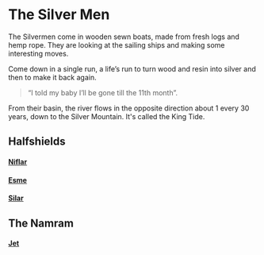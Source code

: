 # The Silver Men
 
The Silvermen come in wooden sewn boats, made from fresh logs and hemp rope. They are looking at the sailing ships and making some interesting moves. 

Come down in a single run, a life’s run to turn wood and resin into silver and then to make it back again. 

> “I told my baby I’ll be gone till the 11th month”. 

From their basin, the river flows in the opposite direction about 1 every 30 years, down to the Silver Mountain. It's called the King Tide.

## Halfshields

#### [Niflar](/p/niflar.md)

#### [Esme](/p/esme.md)

#### [Silar](/p/silar.md)

## The Namram

#### [Jet](/p/jet.md)